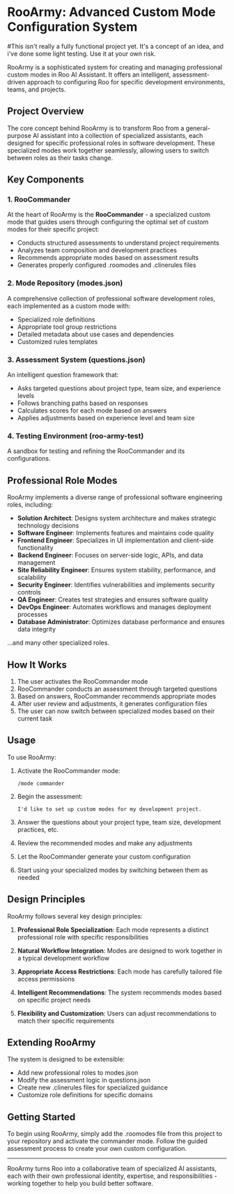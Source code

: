 # RooArmy: Advanced Custom Mode Configuration System
#This isn't really a fully functional project yet. It's a concept of an idea, and i've done some light testing. Use it at your own risk. 

RooArmy is a sophisticated system for creating and managing professional custom modes in Roo AI Assistant. It offers an intelligent, assessment-driven approach to configuring Roo for specific development environments, teams, and projects.

## Project Overview

The core concept behind RooArmy is to transform Roo from a general-purpose AI assistant into a collection of specialized assistants, each designed for specific professional roles in software development. These specialized modes work together seamlessly, allowing users to switch between roles as their tasks change.

## Key Components

### 1. RooCommander

At the heart of RooArmy is the **RooCommander** - a specialized custom mode that guides users through configuring the optimal set of custom modes for their specific project:

- Conducts structured assessments to understand project requirements
- Analyzes team composition and development practices
- Recommends appropriate modes based on assessment results
- Generates properly configured .roomodes and .clinerules files

### 2. Mode Repository (modes.json)

A comprehensive collection of professional software development roles, each implemented as a custom mode with:

- Specialized role definitions
- Appropriate tool group restrictions
- Detailed metadata about use cases and dependencies
- Customized rules templates

### 3. Assessment System (questions.json)

An intelligent question framework that:

- Asks targeted questions about project type, team size, and experience levels
- Follows branching paths based on responses
- Calculates scores for each mode based on answers
- Applies adjustments based on experience level and team size

### 4. Testing Environment (roo-army-test)

A sandbox for testing and refining the RooCommander and its configurations.

## Professional Role Modes

RooArmy implements a diverse range of professional software engineering roles, including:

- **Solution Architect**: Designs system architecture and makes strategic technology decisions
- **Software Engineer**: Implements features and maintains code quality
- **Frontend Engineer**: Specializes in UI implementation and client-side functionality
- **Backend Engineer**: Focuses on server-side logic, APIs, and data management
- **Site Reliability Engineer**: Ensures system stability, performance, and scalability
- **Security Engineer**: Identifies vulnerabilities and implements security controls
- **QA Engineer**: Creates test strategies and ensures software quality
- **DevOps Engineer**: Automates workflows and manages deployment processes
- **Database Administrator**: Optimizes database performance and ensures data integrity

...and many other specialized roles.

## How It Works

1. The user activates the RooCommander mode
2. RooCommander conducts an assessment through targeted questions
3. Based on answers, RooCommander recommends appropriate modes
4. After user review and adjustments, it generates configuration files
5. The user can now switch between specialized modes based on their current task

## Usage

To use RooArmy:

1. Activate the RooCommander mode:
   ```
   /mode commander
   ```

2. Begin the assessment:
   ```
   I'd like to set up custom modes for my development project.
   ```

3. Answer the questions about your project type, team size, development practices, etc.

4. Review the recommended modes and make any adjustments

5. Let the RooCommander generate your custom configuration

6. Start using your specialized modes by switching between them as needed

## Design Principles

RooArmy follows several key design principles:

1. **Professional Role Specialization**: Each mode represents a distinct professional role with specific responsibilities
   
2. **Natural Workflow Integration**: Modes are designed to work together in a typical development workflow

3. **Appropriate Access Restrictions**: Each mode has carefully tailored file access permissions

4. **Intelligent Recommendations**: The system recommends modes based on specific project needs

5. **Flexibility and Customization**: Users can adjust recommendations to match their specific requirements

## Extending RooArmy

The system is designed to be extensible:

- Add new professional roles to modes.json
- Modify the assessment logic in questions.json
- Create new .clinerules files for specialized guidance
- Customize role definitions for specific domains

## Getting Started

To begin using RooArmy, simply add the .roomodes file from this project to your repository and activate the commander mode. Follow the guided assessment process to create your own custom configuration.

---

RooArmy turns Roo into a collaborative team of specialized AI assistants, each with their own professional identity, expertise, and responsibilities - working together to help you build better software.
